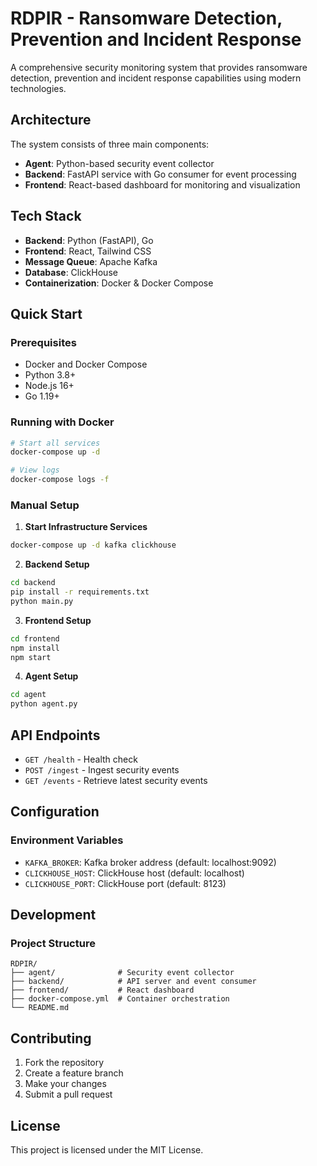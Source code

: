 # RDPIR - Ransomware Detection, Prevention and Incident Response

A comprehensive security monitoring system that provides ransomware detection, prevention and incident response capabilities using modern technologies.

## Architecture

The system consists of three main components:

- **Agent**: Python-based security event collector
- **Backend**: FastAPI service with Go consumer for event processing
- **Frontend**: React-based dashboard for monitoring and visualization

## Tech Stack

- **Backend**: Python (FastAPI), Go
- **Frontend**: React, Tailwind CSS
- **Message Queue**: Apache Kafka
- **Database**: ClickHouse
- **Containerization**: Docker & Docker Compose

## Quick Start

### Prerequisites

- Docker and Docker Compose
- Python 3.8+
- Node.js 16+
- Go 1.19+

### Running with Docker

```bash
# Start all services
docker-compose up -d

# View logs
docker-compose logs -f
```

### Manual Setup

1. **Start Infrastructure Services**
```bash
docker-compose up -d kafka clickhouse
```

2. **Backend Setup**
```bash
cd backend
pip install -r requirements.txt
python main.py
```

3. **Frontend Setup**
```bash
cd frontend
npm install
npm start
```

4. **Agent Setup**
```bash
cd agent
python agent.py
```

## API Endpoints

- `GET /health` - Health check
- `POST /ingest` - Ingest security events
- `GET /events` - Retrieve latest security events

## Configuration

### Environment Variables

- `KAFKA_BROKER`: Kafka broker address (default: localhost:9092)
- `CLICKHOUSE_HOST`: ClickHouse host (default: localhost)
- `CLICKHOUSE_PORT`: ClickHouse port (default: 8123)

## Development

### Project Structure

```
RDPIR/
├── agent/              # Security event collector
├── backend/            # API server and event consumer
├── frontend/           # React dashboard
├── docker-compose.yml  # Container orchestration
└── README.md
```

## Contributing

1. Fork the repository
2. Create a feature branch
3. Make your changes
4. Submit a pull request

## License

This project is licensed under the MIT License.